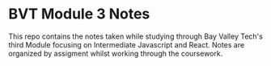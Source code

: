 # BVT Module 3 Notes

 This repo contains the notes taken while studying through Bay Valley Tech's third Module focusing on Intermediate Javascript and React.
 Notes are organized by assigment whilst working through the coursework.
 
